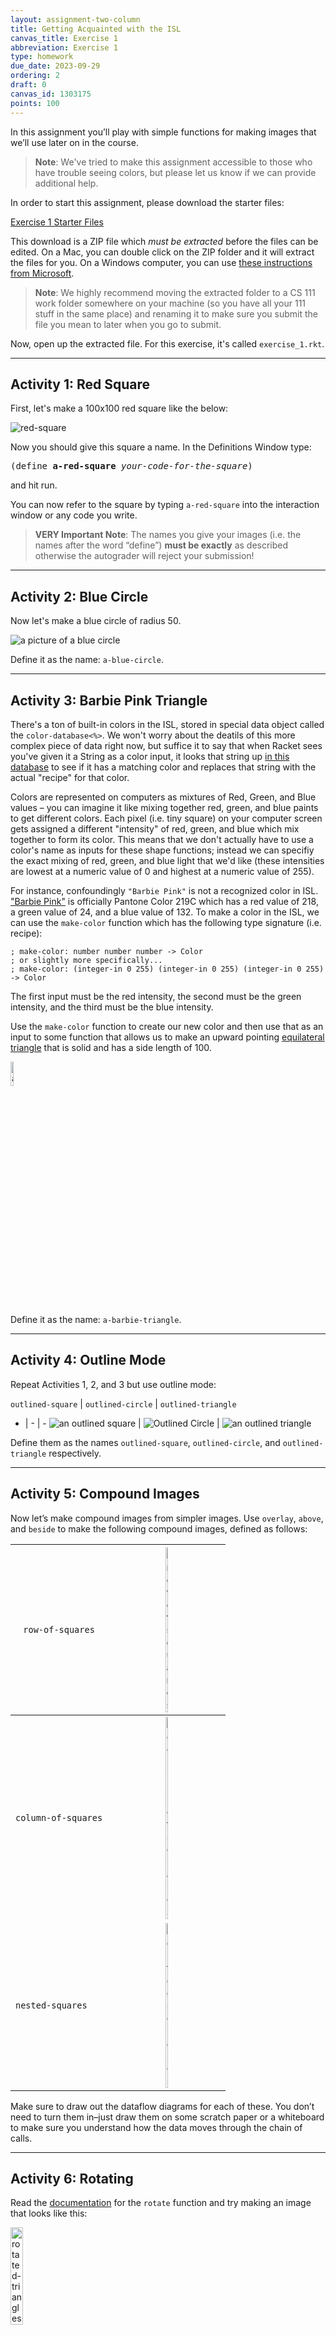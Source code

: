 ```yaml
---
layout: assignment-two-column
title: Getting Acquainted with the ISL
canvas_title: Exercise 1
abbreviation: Exercise 1
type: homework
due_date: 2023-09-29
ordering: 2
draft: 0
canvas_id: 1303175
points: 100
---
```


In this assignment you’ll play with simple functions for making images that we’ll use later on in the course.

> **Note**: We've tried to make this assignment accessible to those who have trouble seeing colors, but please let us know if we can provide additional help.

In order to start this assignment, please download the starter files:

<a class="nu-button" href="{{ site.url }}/course-files/exercises/exercise_1_template.zip" target="_blank">
    Exercise 1 Starter Files <i class="fas fa-download"></i>
</a>

This download is a ZIP file which _must be extracted_ before the files can be edited. On a Mac, you can  double click on the ZIP folder and it will extract the files for you. On a Windows computer, you can use [these instructions from Microsoft](https://support.microsoft.com/en-us/windows/zip-and-unzip-files-8d28fa72-f2f9-712f-67df-f80cf89fd4e5).

> **Note**: We highly recommend moving the extracted folder to a CS 111 work folder somewhere on your machine (so you have all your 111 stuff in the same place) and renaming it to make sure you submit the file you mean to later when you go to submit.

Now, open up the extracted file. For this exercise, it's called `exercise_1.rkt`.

* * *

## Activity 1: Red Square
First, let's make a 100x100 red square like the below:

<img alt="red-square" src="{{ site.url }}/assets/exercise_1/a-red-square.svg"/>

Now you should give this square a name. In the Definitions Window type:

<pre>
(define <b>a-red-square</b> <i>your-code-for-the-square</i>)
</pre>

and hit run.

You can now refer to the square by typing `a-red-square` into the interaction window or any code you write.

> **VERY Important Note**: The names you give your images (i.e. the names after the word “define”) **must be exactly** as described otherwise the autograder will reject your submission!

* * *

## Activity 2: Blue Circle

Now let's make a blue circle of radius 50.

<img alt="a picture of a blue circle" src="{{ site.url }}/assets/exercise_1/a-blue-circle.svg"/>

Define it as the name: `a-blue-circle`.
* * *

## Activity 3: Barbie Pink Triangle

There's a ton of built-in colors in the ISL, stored in special data object called the `color-database<%>`. We won't worry about the deatils of this more complex piece of data right now, but suffice it to say that when Racket sees you've given it a String as a color input, it looks that string up <a href="https://docs.racket-lang.org/draw/color-database___.html">in this database</a> to see if it has a matching color and replaces that string with the actual "recipe" for that color.

Colors are represented on computers as mixtures of Red, Green, and Blue values – you can imagine it like mixing together red, green, and blue paints to get different colors. Each pixel (i.e. tiny square) on your computer screen gets assigned a different "intensity" of red, green, and blue which mix together to form its color. This means that we don't actually have to use a color's name as inputs for these shape functions; instead we can specifiy the exact mixing of red, green, and blue light that we'd like (these intensities are lowest at a numeric value of 0 and highest at a numeric value of 255).

For instance, confoundingly `"Barbie Pink"` is not a recognized color in ISL. <a href="https://www.google.com/search?q=pantone+219C">"Barbie Pink"</a> is officially Pantone Color 219C which has a red value of 218, a green value of 24, and a blue value of 132. To make a color in the ISL, we can use the `make-color` function which has the following type signature (i.e. recipe):

```
; make-color: number number number -> Color
; or slightly more specifically...
; make-color: (integer-in 0 255) (integer-in 0 255) (integer-in 0 255) -> Color
```

The first input must be the red intensity, the second must be the green intensity, and the third must be the blue intensity.

Use the `make-color` function to create our new color and then use that as an input to some function that allows us to make an upward pointing <a target="_blank" href="https://docs.racket-lang.org/teachpack/2htdpimage.html#%28def._%28%28lib._2htdp%2Fimage..rkt%29._triangle%29%29">equilateral triangle</a> that is solid and has a side length of 100.

<img alt="a pink triangle" src="{{ site.url }}/assets/exercise_1/a-barbie-triangle.svg" style="width:10%" />

Define it as the name: `a-barbie-triangle`.

* * *

## Activity 4: Outline Mode
Repeat Activities 1, 2, and 3 but use outline mode:

<!-- Note I had to manually edit the viewbox of both of these to 0 0 101 101 to make sure they didn't clip - CB 08-2022 -->

`outlined-square` | `outlined-circle` | `outlined-triangle`
- | - | -
<img alt="an outlined square" src="{{ site.url }}/assets/exercise_1/outlined-square.svg"/> | <img alt="Outlined Circle" src="{{ site.url }}/assets/exercise_1/outlined-circle.svg"/> | <img alt="an outlined triangle" src="{{ site.url }}/assets/exercise_1/outlined-triangle.svg" />

Define them as the names `outlined-square`, `outlined-circle`, and `outlined-triangle` respectively.
* * *

## Activity 5: Compound Images
Now let’s make compound images from simpler images. Use `overlay`, `above`, and `beside` to make the following compound images, defined as follows:

<span style="font-weight:normal">`row-of-squares`</span> | <img alt="a row of squares" src="{{ site.url }}/assets/exercise_1/row-of-squares.svg" width="15%"/> |
--------- | :-:
`column-of-squares` | <img alt="a column of squares" src="{{ site.url }}/assets/exercise_1/column-of-squares.svg" width="5%"/>
`nested-squares` | <img alt="nested squares" src="{{ site.url }}/assets/exercise_1/nested-squares.svg" width="10%"/>

Make sure to draw out the dataflow diagrams for each of these. You don’t need to turn them in–just draw them on some scratch paper or a whiteboard to make sure you understand how the data moves through the chain of calls.

* * *
## Activity 6: Rotating

Read the [documentation](https://docs.racket-lang.org/teachpack/2htdpimage.html) for the `rotate` function and try making an image that looks like this:

<img alt="rotated-triangles" src="{{ site.url }}/assets/exercise_1/barbie-bowtie.svg" width="20%"/>

Define it as `barbie-bowtie`.

* * *
## Activity 7: Flag of Chicago

Now, make the flag of Chicago:

<!-- viewBox="-1 -1 201 122" stroke-width:2px -->
<img alt="flag-of-chicago" src="{{ site.url }}/assets/exercise_1/flag-of-chicago.svg"/>

You might need some more functions than the ones we have discussed so far. You may find `radial-star` and `overlay/xy` to be helpful. Remember all the functions in the ISL are explained in the documentation (linked earlier) and your image doesn’t need to be exact! Define it as `flag-of-chicago`. And again, make sure that you can sketch out the dataflow diagram for it.

> Note: there is no need for any lambda expression in ANY of these activities.

* * *

## Double Check your Work

> _Pro-tip 1_: do not MOVE an already open file. If you open a file in DrRacket (or any app) and THEN move the file in your operating system, the app doesn't know the file was moved. It will assume you want to save it in the older folder.

> _Pro-tip 2_: do not submit a file that you currently have open. Instead, finish your work then close DrRacket. That way, there's no possible way to submit an older file.

> _Pro-tip 3_: do not have multiple versions of the same file. It just makes it harder for you to keep track of what's what.

Make sure you've uncommented all of those built-in `check-expect` as they will double check you've defined all of your variables correctly. Also, after you submit, keep an eye out for the Canvas comment that the TypeChecker will post for you that double checks your built-in tests as well as the types of the various things we've asked you to define.

{% include submission_details.md %}
